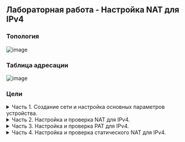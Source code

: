 ## Лабораторная работа - Настройка NAT для IPv4
### Топология  
![image](https://user-images.githubusercontent.com/112883654/209936840-8c8b1754-e91d-4454-a9d3-2ca9c1585b3d.png)
### Таблица адресации
![image](https://user-images.githubusercontent.com/112883654/209937026-0fee4cd8-d4a2-4ec1-a95e-c464fbd33749.png)
### Цели
<details><summary>Часть 1. Создание сети и настройка основных параметров устройства.</summary>  

Шаг 1. В CPT создам сеть согласно топологии.  
 ![image](https://user-images.githubusercontent.com/112883654/209966373-a6773cce-b3ac-4a13-9e83-194b8f24c73b.png)  
Шаг 2. Произведу базовую настройку маршрутизаторов по стандартному алгоритму, после чего дам вывод команды `show run` для каждого маршрутизатора.   
a.	Назначу маршрутизатору имя устройства.  
b.	Отключу поиск DNS, чтобы предотвратить попытки маршрутизатора неверно преобразовывать введенные команды таким образом, как будто они являются именами узлов.  
c.	Назначу class в качестве зашифрованного пароля привилегированного режима EXEC.  
d.	Назначу cisco в качестве пароля консоли и включу вход в систему по паролю.  
e.	Назначу cisco в качестве пароля VTY и включу вход в систему по паролю.  
f.	Зашифрую открытые пароли.  
g.	Создам баннер с предупреждением о запрете несанкционированного доступа к устройству.  
h.	Настрою IP-адресацию интерфейсов по таблице адресации.    
i.	Настрою маршрут по умолчанию от R2 до  R1.  
j.	Сохраню текущую конфигурацию в файл загрузочной конфигурации.  
 R1:  
 ![image](https://user-images.githubusercontent.com/112883654/209963188-1defae40-cdd4-4207-bf15-d12ef35268f6.png)  
 ![image](https://user-images.githubusercontent.com/112883654/209963221-a63c6588-3dcd-4986-86d9-ad7add66f449.png)  
 ![image](https://user-images.githubusercontent.com/112883654/209963252-2fe0ce70-c4c6-400e-85d3-ae82c8c20c0a.png)  
 R2:  
 ![image](https://user-images.githubusercontent.com/112883654/209965825-cccdc84c-cf44-4f92-8489-e17bfd63f432.png)  
 ![image](https://user-images.githubusercontent.com/112883654/209965873-7126ed0c-95fa-4415-b982-53d97defd0e1.png)  
 ![image](https://user-images.githubusercontent.com/112883654/209965913-aa1d529a-f71e-4746-a5a8-ba034b125980.png)  
 
 Шаг 3. Настрою базовые параметры каждого коммутатора.  
a.	Присвою коммутатору имя устройства.  
b.	Отключу поиск DNS, чтобы предотвратить попытки маршрутизатора неверно преобразовывать введенные команды таким образом, как будто они являются именами узлов.  
c.	Назначу class в качестве зашифрованного пароля привилегированного режима EXEC.  
d.	Назначу cisco в качестве пароля консоли и включу вход в систему по паролю.  
e.	Назначу cisco в качестве пароля VTY и включу вход в систему по паролю.  
f.	Зашифрую открытые пароли.  
g.	Создам баннер с предупреждением о запрете несанкционированного доступа к устройству.  
h.	Выключу все интерфейсы, которые не будут использоваться.  
i.	Настрою IP-адресацию интерфейсов по таблице адресации.  
h.	Сохраню текущую конфигурацию в файл загрузочной конфигурации.  
 S1:  
 ![image](https://user-images.githubusercontent.com/112883654/209966913-18dcc8aa-b9cc-4a40-85ff-85cc72827853.png)  
 ![image](https://user-images.githubusercontent.com/112883654/212653846-aa46760d-69e6-4a4a-bb00-b538924c82fe.png)  
 S2:  
 ![image](https://user-images.githubusercontent.com/112883654/212655763-13dd714f-7dd4-457c-97c1-7459387b38e6.png)  
 ![image](https://user-images.githubusercontent.com/112883654/212655830-120020d7-c11e-46f7-9cac-ac103cc6b579.png)  
</details> 

<details><summary>Часть 2. Настройка и проверка NAT для IPv4.</summary>  
В данной части необходимо настроить и проверить NAT для IPv4.  

Шаг 1. Настрою NAT на R1, используя пул из трех адресов 209.165.200.226 - 209.165.200.228.  
a.	Настрою простой список доступа, который определит, какие хосты будут разрешены для трансляции. В этом случае все устройства в локальной сети R1 имеют право на трансляцию.  
b.	Создам пул NAT и укажу ему имя и диапазон используемых адресов.  
*Примечание. Параметр маски сети не является разделителем IP-адресов. Это должна быть правильная маска подсети для назначенных адресов, даже если я использую не все адреса подсети в пуле.*  
c.	Настрою перевод, связывая ACL и пул с процессом преобразования.  
*Примечание. Три очень важных момента:    
Во-первых, слово «inside» имеет решающее значение для работы такого рода NAT. Если опустить его, NAT не будет работать.  
Во-вторых, номер списка - это номер ACL, настроенный на предыдущем шаге.  
В-третьих, имя пула чувствительно к регистру.*  
d.	Задам внутренний (inside) интерфейс.  
e.	Задам внешний (outside) интерфейс.  
![image](https://user-images.githubusercontent.com/112883654/212657761-66dace49-b460-4268-a158-7ee897e48f9f.png)  
 Шаг 2. Проверю конфигурацию.  
 a.	С PC-B отправлю эхо-запрос на интерфейс Lo1 (209.165.200.1) на R2.   
 ![image](https://user-images.githubusercontent.com/112883654/212670242-6b8a8bf4-7ecc-424a-88cc-10f3abe385f1.png)  
 На R1 отображу таблицу NAT с помощью команды `show ip nat translations`:    
 ![image](https://user-images.githubusercontent.com/112883654/212683239-f8107cc6-9796-49e2-a7b0-2c4f8f5286e3.png)  
 Вопросы:
Во что был транслирован внутренний локальный адрес PC-B? *209.165.200.226*  
Какой тип адреса NAT является переведенным адресом? *Inside Global*  
 
b.	С PC-A отправлю эхо-запрос интерфейса Lo1 (209.165.200.1) на R2.  
 ![image](https://user-images.githubusercontent.com/112883654/212675755-09d28f6e-fc10-49b3-82bc-96daae7e2601.png)  
 На R1 отображу таблицу NAT с помощью команды `show ip nat translations`:    
![image](https://user-images.githubusercontent.com/112883654/212683419-f3ebb3de-7bae-400f-b521-09ea2c1b3cb2.png)   
 
c.	Обращу внимание, что предыдущая трансляция для PC-B все еще находится в таблице. 
Направлю c S1 эхо-запрос на интерфейс Lo1 (209.165.200.1) на R2.  
 ![image](https://user-images.githubusercontent.com/112883654/212677027-be0997dc-f05b-4bda-936f-740fc7eb4af6.png)  
 На R1 отображу таблицу NAT с помощью команды `show ip nat translations`:    
 ![image](https://user-images.githubusercontent.com/112883654/212683852-7f3bb502-907d-498a-bad4-1259a27651a0.png)  

 d.	Направлю c S2 эхо-запрос на интерфейс Lo1 (209.165.200.1) на R2.  
 На этот раз перевод завершается неудачей:  
 ![image](https://user-images.githubusercontent.com/112883654/212679540-3cb4d2d9-052f-4a66-9395-df2012401590.png)  
 
 e.	Это ожидаемый результат, потому что выделено только 3 адреса, а мы направили эхо-запрос с четырех устройств. Напомним, что NAT — это трансляция «один-в-один».  
 Как много выделено трансляций, можно узнать при выводе команды `show ip nat translations verbose`. Учитывая ограниченный функционал CPT, примем за данность, что ответ будет 24 часа.  
 ![image](https://user-images.githubusercontent.com/112883654/212680395-df689cd8-8c2e-4887-ba3f-e9d3fff818c9.png)  
 
 f.	Учитывая, что пул ограничен тремя адресами, NAT для пула адресов недостаточен для нашего приложения. Требуется очистить преобразование NAT и статистику прежде, чем мы перейдем к PAT.  
 Учитывая ограниченный функционал CPT:  
 ![image](https://user-images.githubusercontent.com/112883654/212680923-609489fa-ede0-409d-9430-efbf80b6ba9d.png)  
</details> 

<details><summary>Часть 3. Настройка и проверка PAT для IPv4.</summary>  
В данной части необходимо настроить замену NAT на PAT в пул адресов, а затем на PAT с помощью интерфейса.  
 
Шаг 1. Удалю команду преобразования на R1.  
Чтобы начать работу в части 3, удалю команду, связывающую ACL и пул вместе.  

Шаг 2. Добавлю команду PAT на R1.  
 Теперь настрою преобразование PAT в пул адресов (ACL и Pool уже настроены, так что это единственная команда, которую нужно изменить с NAT на PAT).  
 ![image](https://user-images.githubusercontent.com/112883654/212681940-d8b815e3-8b90-4cf1-8fb2-e2fb2cc5a2d3.png)  
a. Проверю, что PAT работает.  
С PC-B запущу эхо-запрос интерфейса Lo1 (209.165.200.1) на R2.  
![image](https://user-images.githubusercontent.com/112883654/212682601-ef349e2b-5028-4cce-9af4-8506d503a3b0.png)  
 
На R1 отображу таблицу NAT на R1 с помощью команды `show ip nat translations`:  
 ![image](https://user-images.githubusercontent.com/112883654/212682729-4c7dbb89-fadd-411b-bf07-acce6c4f7a25.png)  
 Вопросы:  
 Во что был транслирован внутренний локальный адрес PC-B? *209.165.200.226*  
 Какой тип адреса NAT является переведенным адресом? *Inside Global*  
 Чем отличаются выходные данные команды `show ip nat translations` из упражнения NAT? *В данном случае разницы между внутренним и внешним адресом нет.*  
 
 b.	С PC-A запущу эхо-запрос интерфейса Lo1 (209.165.200.1) на R2.  
 ![image](https://user-images.githubusercontent.com/112883654/212685541-437b8edd-10fa-4980-8f8d-b09c8846ad2a.png)  
 На R1 отображу таблицу NAT на R1 с помощью команды `show ip nat translations`:  
 ![image](https://user-images.githubusercontent.com/112883654/212686579-0787d3f6-cff4-4856-a476-862b5738bb5c.png)  

 Обраoe внимание, что при повторной отправке эхо-запроса и быстром возврате к маршрутизатору есть изменения:  
 ![image](https://user-images.githubusercontent.com/112883654/212686758-ffb166ae-1b70-4dbb-81da-c3069ad27667.png)  
 
 Учитывая ограниченный функционал CPT, примем за данность, что вывод команды `show ip nat translations verbose` должен показать сменц времени ожидания перевода с 24 часов до 1 минуты.  
 ![image](https://user-images.githubusercontent.com/112883654/212687566-f0492cec-c316-4a89-9f7d-b271131e0345.png)  
 
 c.	Генерирую трафик с нескольких устройств для наблюдения PAT.    
 На PC-A и PC-B использую параметр -t с командой ping, чтобы отправить безостановочный ping на интерфейс Lo1 R2 (ping -t 209.165.200.1). 
 PC-A:  
![image](https://user-images.githubusercontent.com/112883654/212689277-c3d8846a-b307-483d-8e96-ec052843b134.png)  
 PC-B:  
![image](https://user-images.githubusercontent.com/112883654/212689326-91a85703-47a7-41c1-b38d-f787bd449c4c.png)  
 Вернусь на R1 и отображу таблицу NAT на R1 с помощью команды `show ip nat translations`:  
 ![image](https://user-images.githubusercontent.com/112883654/212689230-bb0d49a4-203c-420b-a94d-928b20b6a1e6.png)  
 Обращу внимание, что внутренний глобальный адрес одинаков для обоих сеансов.  
 
 Вопрос:  
 Как маршрутизатор отслеживает, куда идут ответы? *Присваиваются уникальные номера портов.*  
 
d.	PAT в пул является очень эффективным решением для малых и средних организаций. Тем не менее, есть неиспользуемые адреса IPv4, задействованные в этом сценарии.  
Мы перейдем к PAT с перегрузкой интерфейса, чтобы устранить эту трату IPv4 адресов. Остановите ping на PC-A и PC-B с помощью комбинации клавиш Control-C, затем очистите трансляции и статистику ()

 
 
 

 
 
 
 
 затем вернитесь к R1 и выполните команду show ip nat translations:

 
 
 

</details> 

<details><summary>Часть 4. Настройка и проверка статического NAT для IPv4.</summary> 

</details> 
